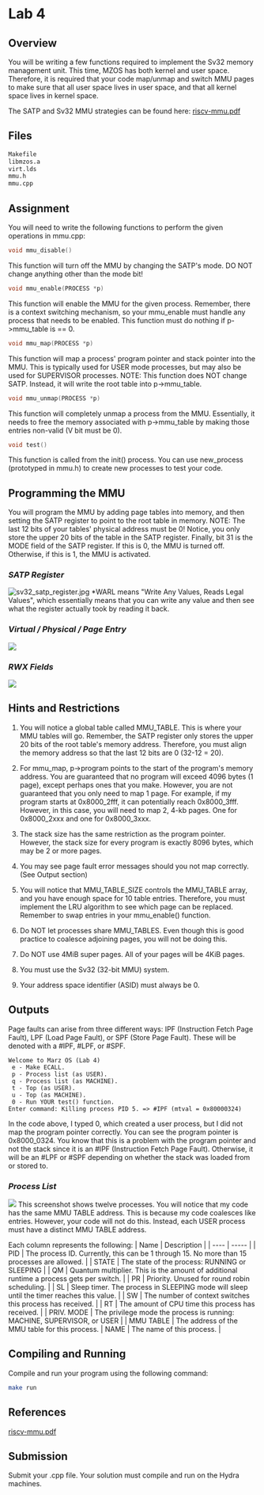 # Lab 4

## Overview
You will be writing a few functions required to implement the Sv32 memory management unit. This time, MZOS has both kernel and user space. Therefore, it is required that your code map/unmap and switch MMU pages to make sure that all user space lives in user space, and that all kernel space lives in kernel space.

The SATP and Sv32 MMU strategies can be found here: [riscv-mmu.pdf](riscv-mmu.pdf)

## Files
```bash
Makefile
libmzos.a
virt.lds
mmu.h
mmu.cpp
```

## Assignment
You will need to write the following functions to perform the given operations in mmu.cpp:

```cpp
void mmu_disable()
```
This function will turn off the MMU by changing the SATP's mode. DO NOT change anything other than the mode bit!

```cpp
void mmu_enable(PROCESS *p)
```
This function will enable the MMU for the given process. Remember, there is a context switching mechanism, so your mmu_enable must handle any process that needs to be enabled. This function must do nothing if p->mmu_table is == 0.

```cpp
void mmu_map(PROCESS *p)
```
This function will map a process' program pointer and stack pointer into the MMU. This is typically used for USER mode processes, but may also be used for SUPERVISOR processes. NOTE: This function does NOT change SATP. Instead, it will write the root table into p->mmu_table.

```cpp
void mmu_unmap(PROCESS *p)
```
This function will completely unmap a process from the MMU. Essentially, it needs to free the memory associated with p->mmu_table by making those entries non-valid (V bit must be 0).

```cpp
void test()
```
This function is called from the init() process. You can use new_process (prototyped in mmu.h) to create new processes to test your code.

## Programming the MMU
You will program the MMU by adding page tables into memory, and then setting the SATP register to point to the root table in memory. NOTE: The last 12 bits of your tables' physical address must be 0! Notice, you only store the upper 20 bits of the table in the SATP register. Finally, bit 31 is the MODE field of the SATP register. If this is 0, the MMU is turned off. Otherwise, if this is 1, the MMU is activated.

### *SATP Register*
![sv32_satp_register.jpg](images/sv32_satp_register.jpg)
*WARL means "Write Any Values, Reads Legal Values", which essentially means that you can write any value and then see what the register actually took by reading it back.

### *Virtual / Physical / Page Entry*
![](images/sv32_phys_virt_table_entry.png.jpg)

### *RWX Fields*
![](images/sv32_pte_rwx_fields.jpg)

## Hints and Restrictions

1. You will notice a global table called MMU_TABLE. This is where your MMU tables will go. Remember, the SATP register only stores the upper 20 bits of the root table's memory address. Therefore, you must align the memory address so that the last 12 bits are 0 (32-12 = 20).

2. For mmu_map, p->program points to the start of the program's memory address. You are guaranteed that no program will exceed 4096 bytes (1 page), except perhaps ones that you make. However, you are not guaranteed that you only need to map 1 page. For example, if my program starts at 0x8000_2fff, it can potentially reach 0x8000_3fff. However, in this case, you will need to map 2, 4-kb pages. One for 0x8000_2xxx and one for 0x8000_3xxx.

3. The stack size has the same restriction as the program pointer. However, the stack size for every program is exactly 8096 bytes, which may be 2 or more pages.

4. You may see page fault error messages should you not map correctly. (See Output section)

5. You will notice that MMU_TABLE_SIZE controls the MMU_TABLE array, and you have enough space for 10 table entries. Therefore, you must implement the LRU algorithm to see which page can be replaced. Remember to swap entries in your mmu_enable() function.

6. Do NOT let processes share MMU_TABLES. Even though this is good practice to coalesce adjoining pages, you will not be doing this.

7. Do NOT use 4MiB super pages. All of your pages will be 4KiB pages.

8. You must use the Sv32 (32-bit MMU) system.

9. Your address space identifier (ASID) must always be 0.

## Outputs

Page faults can arise from three different ways: IPF (Instruction Fetch Page Fault), LPF (Load Page Fault), or SPF (Store Page Fault). These will be denoted with a #IPF, #LPF, or #SPF.
```
Welcome to Marz OS (Lab 4)
 e - Make ECALL.
 p - Process list (as USER).
 q - Process list (as MACHINE).
 t - Top (as USER).
 u - Top (as MACHINE).
 0 - Run YOUR test() function.
Enter command: Killing process PID 5. => #IPF (mtval = 0x80000324)
```
In the code above, I typed 0, which created a user process, but I did not map the program pointer correctly. You can see the program pointer is 0x8000_0324. You know that this is a problem with the program pointer and not the stack since it is an #IPF (Instruction Fetch Page Fault). Otherwise, it will be an #LPF or #SPF depending on whether the stack was loaded from or stored to.

### *Process List*
![](images/process_list.png)
This screenshot shows twelve processes. You will notice that my code has the same MMU TABLE address. This is because my code coalesces like entries. However, your code will not do this. Instead, each USER process must have a distinct MMU TABLE address.

Each column represents the following:
| Name | Description |
| ---- | ----- |
| PID | The process ID. Currently, this can be 1 through 15. No more than 15 processes are allowed. |
| STATE | The state of the process: RUNNING or SLEEPING |
| QM | Quantum multiplier. This is the amount of additional runtime a process gets per switch. |
| PR | Priority. Unused for round robin scheduling. |
| SL | Sleep timer. The process in SLEEPING mode will sleep until the timer reaches this value. |
| SW | The number of context switches this process has received. |
| RT | The amount of CPU time this process has received. |
| PRIV. MODE | The privilege mode the process is running: MACHINE, SUPERVISOR, or USER |
| MMU TABLE | The address of the MMU table for this process.
| NAME | The name of this process. |

## Compiling and Running

Compile and run your program using the following command:
```bash
make run
```

## References
[riscv-mmu.pdf](riscv-mmu.pdf)

## Submission

Submit your .cpp file. Your solution must compile and run on the Hydra machines.